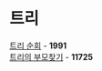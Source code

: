 # 트리
[트리 순회](https://github.com/wayandway/algorithms-cpp/blob/master/BOJ/Tree/1991.cpp) - **1991** <br>
[트리의 부모찾기](https://github.com/wayandway/algorithms-cpp/blob/master/BOJ/Tree/11725.cpp) - **11725** <br>

